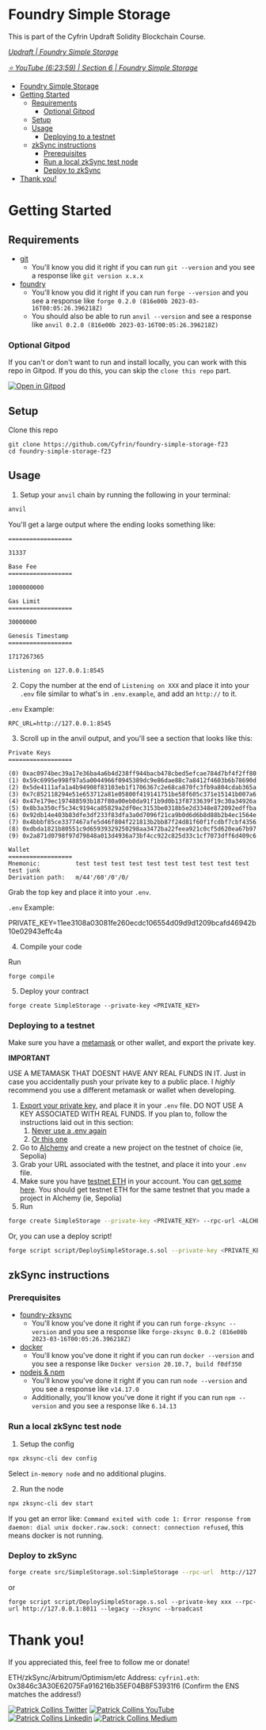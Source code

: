 # Foundry Simple Storage

This is part of the Cyfrin Updraft Solidity Blockchain Course.

*[Updraft | Foundry Simple Storage](https://updraft.cyfrin.io/courses/foundry/foundry-simple-storage/introduction-foundry-simple-storage)*

*[⭐️ YouTube (6:23:59) | Section 6 | Foundry Simple Storage](https://www.youtube.com/watch?v=umepbfKp5rI&t=22979s)*

- [Foundry Simple Storage](#foundry-simple-storage)
- [Getting Started](#getting-started)
  - [Requirements](#requirements)
    - [Optional Gitpod](#optional-gitpod)
  - [Setup](#setup)
  - [Usage](#usage)
    - [Deploying to a testnet](#deploying-to-a-testnet)
  - [zkSync instructions](#zksync-instructions)
    - [Prerequisites](#prerequisites)
    - [Run a local zkSync test node](#run-a-local-zksync-test-node)
    - [Deploy to zkSync](#deploy-to-zksync)
- [Thank you!](#thank-you)


# Getting Started

## Requirements

- [git](https://git-scm.com/book/en/v2/Getting-Started-Installing-Git)
  - You'll know you did it right if you can run `git --version` and you see a response like `git version x.x.x`
- [foundry](https://getfoundry.sh/)
  - You'll know you did it right if you can run `forge --version` and you see a response like `forge 0.2.0 (816e00b 2023-03-16T00:05:26.396218Z)`
  - You should also be able to run `anvil --version` and see a response like `anvil 0.2.0 (816e00b 2023-03-16T00:05:26.396218Z)`


<!-- If you're installing foundry for the first time, you can put this in your `.bash_profile` or `.zshrc` depending on if you're using bash or zsh shell.

You can check which shell you are currently using by looking at the value of the SHELL environment variable or examining the current process name. Run the following command in your terminal:

```bash
echo $SHELL
```

And you'll see if you're using bash or zsh.


```bash
if [ -f ~/.bashrc ]; then
    source ~/.bashrc
fi
``` -->

<!-- If you are using zsh, make sure to place your configurations, aliases, and functions in the .zshrc file located in your home directory. If the file doesn't exist, you can create it with touch ~/.zshrc. -->

### Optional Gitpod

If you can't or don't want to run and install locally, you can work with this repo in Gitpod. If you do this, you can skip the `clone this repo` part.

[![Open in Gitpod](https://gitpod.io/button/open-in-gitpod.svg)](https://gitpod.io/#github.com/PatrickAlphaC/foundry-simple-storage-f23)

## Setup

Clone this repo

```
git clone https://github.com/Cyfrin/foundry-simple-storage-f23
cd foundry-simple-storage-f23
```

## Usage

1. Setup your `anvil` chain by running the following in your terminal:

```bash
anvil
```

You'll get a large output where the ending looks something like:

```
==================

31337

Base Fee
==================

1000000000

Gas Limit
==================

30000000

Genesis Timestamp
==================

1717267365

Listening on 127.0.0.1:8545
```

2. Copy the number at the end of `Listening on XXX` and place it into your `.env` file similar to what's in `.env.example`, and add an `http://` to it.

`.env` Example:

```
RPC_URL=http://127.0.0.1:8545
```

3. Scroll up in the anvil output, and you'll see a section that looks like this:

```
Private Keys
==================

(0) 0xac0974bec39a17e36ba4a6b4d238ff944bacb478cbed5efcae784d7bf4f2ff80
(1) 0x59c6995e998f97a5a0044966f0945389dc9e86dae88c7a8412f4603b6b78690d
(2) 0x5de4111afa1a4b94908f83103eb1f1706367c2e68ca870fc3fb9a804cdab365a
(3) 0x7c852118294e51e653712a81e05800f419141751be58f605c371e15141b007a6
(4) 0x47e179ec197488593b187f80a00eb0da91f1b9d0b13f8733639f19c30a34926a
(5) 0x8b3a350cf5c34c9194ca85829a2df0ec3153be0318b5e2d3348e872092edffba
(6) 0x92db14e403b83dfe3df233f83dfa3a0d7096f21ca9b0d6d6b8d88b2b4ec1564e
(7) 0x4bbbf85ce3377467afe5d46f804f221813b2bb87f24d81f60f1fcdbf7cbf4356
(8) 0xdbda1821b80551c9d65939329250298aa3472ba22feea921c0cf5d620ea67b97
(9) 0x2a871d0798f97d79848a013d4936a73bf4cc922c825d33c1cf7073dff6d409c6

Wallet
==================
Mnemonic:          test test test test test test test test test test test junk
Derivation path:   m/44'/60'/0'/0/
```

Grab the top key and place it into your `.env`. 

`.env` Example:

PRIVATE_KEY=11ee3108a03081fe260ecdc106554d09d9d1209bcafd46942b10e02943effc4a

4. Compile your code

Run

```
forge compile
```

5. Deploy your contract

```
forge create SimpleStorage --private-key <PRIVATE_KEY>
```


### Deploying to a testnet

Make sure you have a [metamask](https://metamask.io/) or other wallet, and export the private key.

**IMPORTANT**

USE A METAMASK THAT DOESNT HAVE ANY REAL FUNDS IN IT. Just in case you accidentally push your private key to a public place. I _highly_ recommend you use a different metamask or wallet when developing.

1. [Export your private key](https://metamask.zendesk.com/hc/en-us/articles/360015289632-How-to-Export-an-Account-Private-Key), and place it in your `.env` file. DO NOT USE A KEY ASSOCIATED WITH REAL FUNDS. If you plan to, follow the instructions laid out in this section:
   1. [Never use a .env again](https://updraft.cyfrin.io/courses/foundry/foundry-simple-storage/never-use-a-env-file)
   2. [Or this one](https://www.youtube.com/watch?v=VQe7cIpaE54)
2. Go to [Alchemy](https://alchemy.com/?a=673c802981) and create a new project on the testnet of choice (ie, Sepolia)
3. Grab your URL associated with the testnet, and place it into your `.env` file.
4. Make sure you have [testnet ETH](https://faucets.chain.link/) in your account. You can [get some here](https://faucets.chain.link/). You should get testnet ETH for the same testnet that you made a project in Alchemy (ie, Sepolia)
5. Run

```bash
forge create SimpleStorage --private-key <PRIVATE_KEY> --rpc-url <ALCHEMY_URL>
```

Or, you can use a deploy script!

```bash
forge script script/DeploySimpleStorage.s.sol --private-key <PRIVATE_KEY> --rpc-url <ALCHEMY_URL>
```

## zkSync instructions

### Prerequisites
- [foundry-zksync](https://github.com/matter-labs/foundry-zksync)
  - You'll know you've done it right if you can run `forge-zksync --version` and you see a response like `forge-zksync 0.0.2 (816e00b 2023-03-16T00:05:26.396218Z)`
- [docker](https://docs.docker.com/engine/install/)
  - You'll know you've done it right if you can run `docker --version` and you see a response like `Docker version 20.10.7, build f0df350`
- [nodejs & npm](https://nodejs.org/en/download/package-manager)
  - You'll know you've done it right if you can run `node --version` and you see a response like `v14.17.0`
  - Additionally, you'll know you've done it right if you can run `npm --version` and you see a response like `6.14.13`


### Run a local zkSync test node

1. Setup the config

```bash
npx zksync-cli dev config 
```

Select `in-memory node` and no additional plugins.

2. Run the node

```bash
npx zksync-cli dev start
```

If you get an error like: `Command exited with code 1: Error response from daemon: dial unix docker.raw.sock: connect: connection refused`, this means docker is not running. 

### Deploy to zkSync

```bash
forge create src/SimpleStorage.sol:SimpleStorage --rpc-url  http://127.0.0.1:8011 --private-key xxx --legacy --zksync
```

or

```
forge script script/DeploySimpleStorage.s.sol --private-key xxx --rpc-url http://127.0.0.1:8011 --legacy --zksync --broadcast
```

# Thank you!

If you appreciated this, feel free to follow me or donate!

ETH/zkSync/Arbitrum/Optimism/etc Address: `cyfrin1.eth`: 0x3846c3A30E62075Fa916216b35EF04B8F53931f6 (Confirm the ENS matches the address!)

[![Patrick Collins Twitter](https://img.shields.io/badge/Twitter-1DA1F2?style=for-the-badge&logo=twitter&logoColor=white)](https://twitter.com/PatrickAlphaC)
[![Patrick Collins YouTube](https://img.shields.io/badge/YouTube-FF0000?style=for-the-badge&logo=youtube&logoColor=white)](https://www.youtube.com/channel/UCn-3f8tw_E1jZvhuHatROwA)
[![Patrick Collins Linkedin](https://img.shields.io/badge/LinkedIn-0077B5?style=for-the-badge&logo=linkedin&logoColor=white)](https://www.linkedin.com/in/patrickalphac/)
[![Patrick Collins Medium](https://img.shields.io/badge/Medium-000000?style=for-the-badge&logo=medium&logoColor=white)](https://medium.com/@patrick.collins_58673/)
